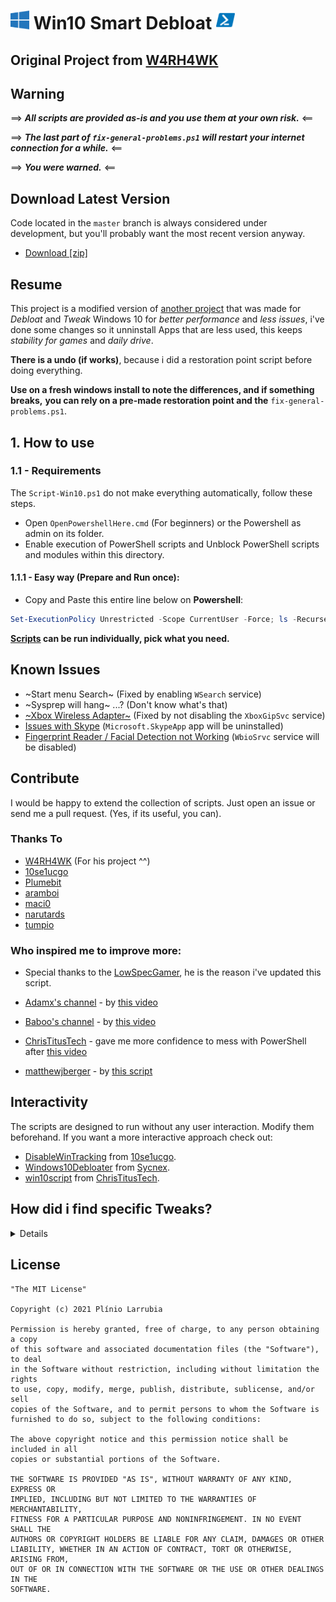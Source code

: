 <h1>
    <img width=30px src="./lib/images/Windows-10-logo.png"> Win10 Smart Debloat 
    <img width=30px src="./lib/images/PowerShell-icon.png">
</h1>

## Original Project from [W4RH4WK](https://github.com/W4RH4WK/Debloat-Windows-10)

## Warning 

==> __*All scripts are provided as-is and you use them at your own risk.*__ <==

==> __*The last part of `fix-general-problems.ps1` will restart your internet connection for a while.*__ <==

==> __*You were warned.*__ <==

## Download Latest Version

Code located in the `master` branch is always considered under development,
but you'll probably want the most recent version anyway.

- [Download [zip]](https://github.com/LeDragoX/Win10SmartDebloat/archive/master.zip)

## Resume

This project is a modified version of [another project](https://github.com/W4RH4WK/Debloat-Windows-10)
that was made for *Debloat* and *Tweak* Windows 10 for *better performance* and *less issues*,
i've done some changes so it unninstall Apps that are less used,
this keeps *stability for games* and *daily drive*.

**There is a undo (if works)**, because i did a restoration point script before
doing everything.

**Use on a fresh windows install to note the differences, and if something breaks,**
**you can rely on a pre-made restoration point and the** `fix-general-problems.ps1`.

## 1. How to use
### 1.1 - Requirements

The `Script-Win10.ps1` do not make everything automatically, follow these steps.

- Open `OpenPowershellHere.cmd` (For beginners) or the Powershell as admin on its folder.
- Enable execution of PowerShell scripts and Unblock PowerShell scripts and modules within this directory.

#### 1.1.1 - Easy way (Prepare and Run once):

- Copy and Paste this entire line below on **Powershell**:
```Powershell
Set-ExecutionPolicy Unrestricted -Scope CurrentUser -Force; ls -Recurse .ps1 | Unblock-File; .\"Win10Script.ps1"
```

**[Scripts](/scripts) can be run individually, pick what you need.**

## Known Issues 

- ~Start menu Search~ (Fixed by enabling `WSearch` service)
- ~Sysprep will hang~ ...? (Don't know what's that)
- [~Xbox Wireless Adapter~](https://github.com/W4RH4WK/Debloat-Windows-10/issues/78) (Fixed by not disabling the `XboxGipSvc` service)
- [Issues with Skype](https://github.com/W4RH4WK/Debloat-Windows-10/issues/79) (`Microsoft.SkypeApp` app will be uninstalled)
- [Fingerprint Reader / Facial Detection not Working](https://github.com/W4RH4WK/Debloat-Windows-10/issues/189) (`WbioSrvc` service will be disabled)

## Contribute

I would be happy to extend the collection of scripts. 
Just open an issue or send me a pull request. (Yes, if its useful, you can).

### Thanks To

- [W4RH4WK](https://github.com/W4RH4WK) (For his project ^^)
- [10se1ucgo](https://github.com/10se1ucgo)
- [Plumebit](https://github.com/Plumebit)
- [aramboi](https://github.com/aramboi)
- [maci0](https://github.com/maci0)
- [narutards](https://github.com/narutards)
- [tumpio](https://github.com/tumpio)

### Who inspired me to improve more:

- Special thanks to the [LowSpecGamer](https://youtu.be/IU5F01oOzQQ?t=324), he is the reason i've updated this script.

- [Adamx's channel](https://www.youtube.com/channel/UCjidjWX76LR1g5yx18NSrLA) - by [this video](https://youtu.be/hQSkPmZRCjc) 
- [Baboo's channel](https://www.youtube.com/user/baboo) - by [this video](https://youtu.be/qWESrvP_uU8)
- [ChrisTitusTech](https://www.youtube.com/channel/UCg6gPGh8HU2U01vaFCAsvmQ) - gave me more confidence to mess with PowerShell after [this video](https://www.youtube.com/watch?v=ER27pGt5wH0)
- [matthewjberger](https://gist.github.com/matthewjberger) - by [this script](https://gist.github.com/matthewjberger/2f4295887d6cb5738fa34e597f457b7f)

## Interactivity

The scripts are designed to run without any user interaction. Modify them
beforehand. If you want a more interactive approach check out:
- [DisableWinTracking](https://github.com/10se1ucgo/DisableWinTracking) from [10se1ucgo](https://github.com/10se1ucgo).
- [Windows10Debloater](https://github.com/Sycnex/Windows10Debloater) from [Sycnex](https://github.com/Sycnex).
- [win10script](https://github.com/ChrisTitusTech/win10script) from [ChrisTitusTech](https://github.com/ChrisTitusTech).

## How did i find specific Tweaks?
<details>

By using [SysInternal Suite](https://docs.microsoft.com/pt-br/sysinternals/downloads/sysinternals-suite) `Procmon(64).exe`
i could track the `SystemSettings.exe` by filtering it per Process Name, then Clearing the list (Ctrl + X)
and finally, applying an option of the Windows Configurations and searching the Registry Key inside `Procmon(64).exe`.

    <summary>
        <h3>Screenshots</h3>
    </summary>
    ![Grab the current tweak on registry with Procmon64.exe](./lib/images/Grab-the-current-tweak-on-registry-with-Procmon64.png)

    After finding the right register Key, you just need to Right-Click and select `Jump To...` to get on its directory.

    ![Showing on regedit](./lib/images/Showing-on-regedit.png)
</details>



## License

    "The MIT License"

    Copyright (c) 2021 Plínio Larrubia

    Permission is hereby granted, free of charge, to any person obtaining a copy
    of this software and associated documentation files (the "Software"), to deal
    in the Software without restriction, including without limitation the rights
    to use, copy, modify, merge, publish, distribute, sublicense, and/or sell
    copies of the Software, and to permit persons to whom the Software is
    furnished to do so, subject to the following conditions:

    The above copyright notice and this permission notice shall be included in all
    copies or substantial portions of the Software.

    THE SOFTWARE IS PROVIDED "AS IS", WITHOUT WARRANTY OF ANY KIND, EXPRESS OR
    IMPLIED, INCLUDING BUT NOT LIMITED TO THE WARRANTIES OF MERCHANTABILITY,
    FITNESS FOR A PARTICULAR PURPOSE AND NONINFRINGEMENT. IN NO EVENT SHALL THE
    AUTHORS OR COPYRIGHT HOLDERS BE LIABLE FOR ANY CLAIM, DAMAGES OR OTHER
    LIABILITY, WHETHER IN AN ACTION OF CONTRACT, TORT OR OTHERWISE, ARISING FROM,
    OUT OF OR IN CONNECTION WITH THE SOFTWARE OR THE USE OR OTHER DEALINGS IN THE
    SOFTWARE.